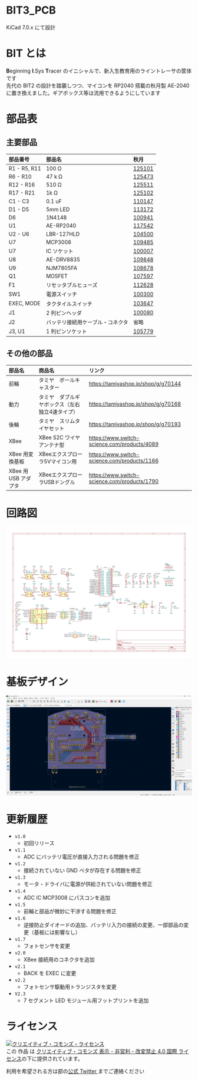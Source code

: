 # BIT3_PCB

KiCad 7.0.x にて設計

# BIT とは

**B**eginning **I**.Sys **T**racer のイニシャルで、新入生教育用のライントレーサの筐体です  
先代の BIT2 の設計を踏襲しつつ、マイコンを RP2040 搭載の秋月製 AE-2040 に置き換えました。ギアボックス等は流用できるようにしています

# 部品表

## 主要部品

| 部品番号 | 部品名 | 秋月 |
|:----|:----|:----|
| R1 - R5, R11 | 100 Ω | [125101](https://akizukidenshi.com/catalog/g/g125101/) |
| R6 - R10 | 47 k Ω | [125473](https://akizukidenshi.com/catalog/g/g125473/) |
| R12 - R16 | 510 Ω | [125511](https://akizukidenshi.com/catalog/g/g125511/) |
| R17 - R21 | 1k Ω | [125102](https://akizukidenshi.com/catalog/g/g125102/) |
| C1 - C3 | 0.1 uF | [110147](https://akizukidenshi.com/catalog/g/g110147/) |
| D1 - D5 | 5mm LED | [113172](https://akizukidenshi.com/catalog/g/g113172/) |
| D6 | 1N4148 | [100941](https://akizukidenshi.com/catalog/g/g100941/) |
| U1 | AE-RP2040 | [117542](https://akizukidenshi.com/catalog/g/g117542/) |
| U2 - U6 | LBR-127HLD | [104500](https://akizukidenshi.com/catalog/g/g104500/) |
| U7 | MCP3008 | [109485](https://akizukidenshi.com/catalog/g/g109485/) |
| U7 | IC ソケット | [100007](https://akizukidenshi.com/catalog/g/g100007/) |
| U8 | AE-DRV8835 | [109848](https://akizukidenshi.com/catalog/g/g109848/) |
| U9 | NJM7805FA | [108678](https://akizukidenshi.com/catalog/g/g108678/) |
| Q1 | MOSFET | [107597](https://akizukidenshi.com/catalog/g/g107597/) |
| F1 | リセッタブルヒューズ | [112628](https://akizukidenshi.com/catalog/g/g112628/) |
| SW1 | 電源スイッチ | [100300](https://akizukidenshi.com/catalog/g/g100300/) |
| EXEC, MODE | タクタイルスイッチ | [103647](https://akizukidenshi.com/catalog/g/g103647/) |
| J1 | 2 列ピンヘッダ | [100080](https://akizukidenshi.com/catalog/g/g100080/) |
| J2 | バッテリ接続用ケーブル・コネクタ | 省略 |
| J3, U1 | 1 列ピンソケット | [105779](https://akizukidenshi.com/catalog/g/g105779/) |

## その他の部品

| 部品名 | 商品名 | リンク |
|:----|:----|:----|
| 前輪 | タミヤ　ボールキャスター | <https://tamiyashop.jp/shop/g/g70144> |
| 動力 | タミヤ　ダブルギヤボックス（左右独立4速タイプ） | <https://tamiyashop.jp/shop/g/g70168> |
| 後輪 | タミヤ　スリムタイヤセット | <https://tamiyashop.jp/shop/g/g70193> |
| XBee | XBee S2C ワイヤアンテナ型 | <https://www.switch-science.com/products/4089> |
| XBee 用変換基板 | XBeeエクスプローラ5Vマイコン用 | <https://www.switch-science.com/products/1166> |
| XBee 用 USB アダプタ | XBeeエクスプローラUSBドングル | <https://www.switch-science.com/products/1790> |

# 回路図

![BIT3＿Schematic](./img/BIT3.svg)

# 基板デザイン

![BIT3＿PCB](./img/BIT3_PCB_Design.png)

# 更新履歴

- `v1.0`
  - 初回リリース
- `v1.1`
  - ADC にバッテリ電圧が直接入力される問題を修正
- `v1.2`
  - 接続されていない GND ベタが存在する問題を修正
- `v1.3`
  - モータ・ドライバに電源が供給されていない問題を修正
- `v1.4`
  - ADC IC MCP3008 にパスコンを追加
- `v1.5` 
  - 前輪と部品が微妙に干渉する問題を修正
- `v1.6`
  - 逆接防止ダイオードの追加、バッテリ入力の接続の変更、一部部品の変更（基板には影響なし）
- `v1.7`
  - フォトセンサを変更
- `v2.0`
  - XBee 接続用のコネクタを追加
- `v2.1`
  - BACK を EXEC に変更
- `v2.2`
  -  フォトセンサ駆動用トランジスタを変更
- `V2.3`
  - 7 セグメント LED モジュール用フットプリントを追加

# ライセンス

<a rel="license" href="http://creativecommons.org/licenses/by-nc-nd/4.0/"><img alt="クリエイティブ・コモンズ・ライセンス" style="border-width:0" src="https://i.creativecommons.org/l/by-nc-nd/4.0/88x31.png" /></a><br />この 作品 は <a rel="license" href="http://creativecommons.org/licenses/by-nc-nd/4.0/">クリエイティブ・コモンズ 表示 - 非営利 - 改変禁止 4.0 国際 ライセンス</a>の下に提供されています。

利用を希望される方は部の[公式 Twitter ](https://twitter.com/ISys_robocon)までご連絡ください
